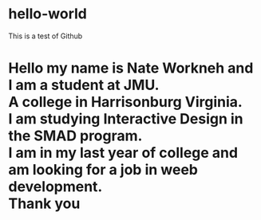 # hello-world
This is a test of Github
<h1> Hello my name is Nate Workneh and I am a student at JMU. <br> A college in Harrisonburg Virginia. <br> I am studying Interactive Design in the SMAD program. <br> I am in my last year of college and am looking for a job in weeb development. <br> Thank you </h1>
